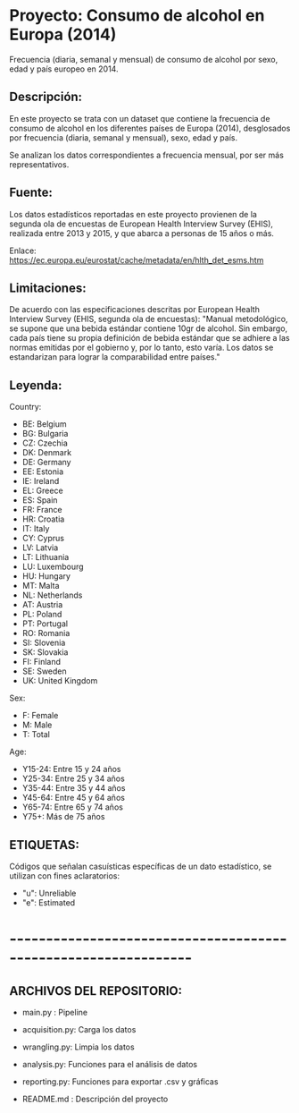 # Proyecto: Consumo de alcohol en Europa (2014)
Frecuencia (diaria, semanal y mensual) de consumo de alcohol por sexo, edad y país europeo en 2014.

## Descripción:
En este proyecto se trata con un dataset que contiene la frecuencia de consumo de alcohol en los diferentes países de Europa (2014), desglosados por frecuencia (diaria, semanal y mensual), sexo, edad y país.

Se analizan los datos correspondientes a frecuencia mensual, por ser más representativos.

## Fuente:
Los datos estadísticos reportadas en este proyecto provienen de la segunda ola de encuestas de  European Health Interview Survey (EHIS), realizada entre 2013 y 2015, y que abarca a personas de 15 años o más.

Enlace: https://ec.europa.eu/eurostat/cache/metadata/en/hlth_det_esms.htm

## Limitaciones:
De acuerdo con las especificaciones descritas por European Health Interview Survey (EHIS, segunda ola de encuestas):
"Manual metodológico, se supone que una bebida estándar contiene 10gr de alcohol. Sin embargo, cada país tiene su propia definición de bebida estándar que se adhiere a las normas emitidas por el gobierno y, por lo tanto, esto varía. Los datos se estandarizan para lograr la comparabilidad entre países."

## Leyenda:
Country:
- BE: Belgium
- BG: Bulgaria
- CZ: Czechia
- DK: Denmark
- DE: Germany
- EE: Estonia
- IE: Ireland
- EL: Greece
- ES: Spain
- FR: France
- HR: Croatia
- IT: Italy
- CY: Cyprus
- LV: Latvia
- LT: Lithuania
- LU: Luxembourg
- HU: Hungary
- MT: Malta
- NL: Netherlands
- AT: Austria
- PL: Poland
- PT: Portugal
- RO: Romania
- SI: Slovenia
- SK: Slovakia
- FI: Finland
- SE: Sweden
- UK: United Kingdom

Sex:
- F: Female
- M: Male
- T: Total

Age:
- Y15-24: Entre 15 y 24 años
- Y25-34: Entre 25 y 34 años
- Y35-44: Entre 35 y 44 años
- Y45-64: Entre 45 y 64 años
- Y65-74: Entre 65 y 74 años
- Y75+: Más de 75 años

## ETIQUETAS:
Códigos que señalan casuísticas específicas de un dato estadístico, se utilizan con fines aclaratorios:
- "u": Unreliable
- "e": Estimated

# ---------------------------------------------------------------

## ARCHIVOS DEL REPOSITORIO:
- main.py : Pipeline
- acquisition.py: Carga los datos
- wrangling.py: Limpia los datos
- analysis.py: Funciones para el análisis de datos
- reporting.py: Funciones para exportar .csv y gráficas

- README.md : Descripción del proyecto
